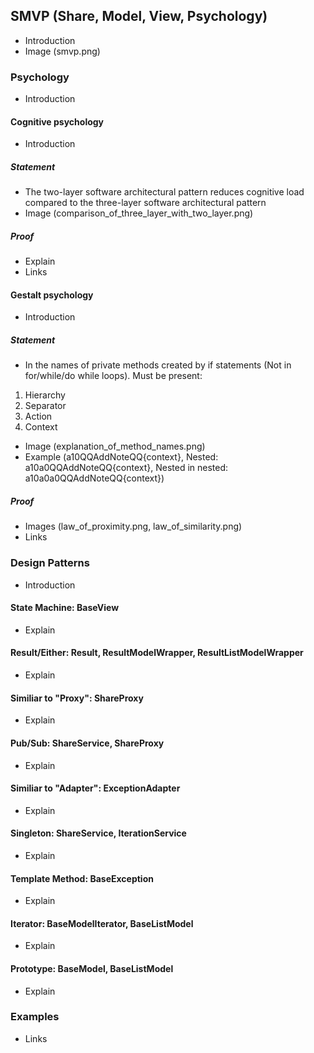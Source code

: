 ## SMVP (Share, Model, View, Psychology)

- Introduction
- Image (smvp.png)

### Psychology

- Introduction

#### Cognitive psychology

- Introduction

##### Statement

- The two-layer software architectural pattern reduces cognitive load compared to the three-layer software architectural pattern
- Image (comparison_of_three_layer_with_two_layer.png)

##### Proof

- Explain
- Links

#### Gestalt psychology

- Introduction

##### Statement

- In the names of private methods created by if statements (Not in for/while/do while loops). Must be present:
1) Hierarchy
2) Separator
3) Action
4) Context
- Image (explanation_of_method_names.png)
- Example (a10QQAddNoteQQ{context}, Nested: a10a0QQAddNoteQQ{context}, Nested in nested: a10a0a0QQAddNoteQQ{context})

##### Proof

- Images (law_of_proximity.png, law_of_similarity.png)
- Links

### Design Patterns

- Introduction

#### State Machine: BaseView

- Explain

#### Result/Either: Result, ResultModelWrapper, ResultListModelWrapper

- Explain

#### Similiar to "Proxy": ShareProxy

- Explain

#### Pub/Sub: ShareService, ShareProxy

- Explain

#### Similiar to "Adapter": ExceptionAdapter

- Explain

#### Singleton: ShareService, IterationService

- Explain

#### Template Method: BaseException

- Explain

#### Iterator: BaseModelIterator, BaseListModel

- Explain

#### Prototype: BaseModel, BaseListModel

- Explain

### Examples

- Links